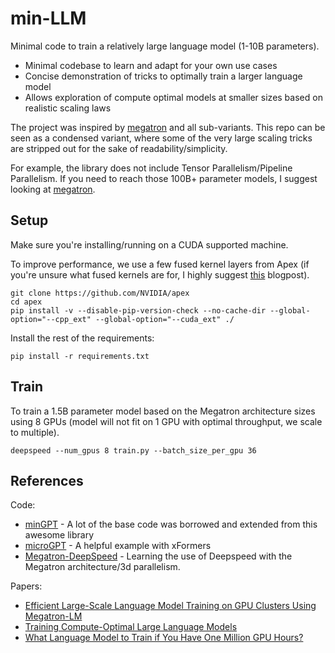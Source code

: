 # min-LLM

Minimal code to train a relatively large language model (1-10B parameters).

* Minimal codebase to learn and adapt for your own use cases
* Concise demonstration of tricks to optimally train a larger language model
* Allows exploration of compute optimal models at smaller sizes based on realistic scaling laws

The project was inspired by [megatron](https://github.com/NVIDIA/Megatron-LM) and all sub-variants. This repo can be seen as a condensed variant, where some of the very large scaling tricks are stripped out for the sake of readability/simplicity.

For example, the library does not include Tensor Parallelism/Pipeline Parallelism. If you need to reach those 100B+ parameter models, I suggest looking at [megatron](https://github.com/NVIDIA/Megatron-LM).

## Setup

Make sure you're installing/running on a CUDA supported machine.

To improve performance, we use a few fused kernel layers from Apex (if you're unsure what fused kernels are for, I highly suggest [this](https://horace.io/brrr_intro.html) blogpost).

```
git clone https://github.com/NVIDIA/apex
cd apex
pip install -v --disable-pip-version-check --no-cache-dir --global-option="--cpp_ext" --global-option="--cuda_ext" ./
```

Install the rest of the requirements:

```
pip install -r requirements.txt
```

## Train

To train a 1.5B parameter model based on the Megatron architecture sizes using 8 GPUs (model will not fit on 1 GPU with optimal throughput, we scale to multiple).

```
deepspeed --num_gpus 8 train.py --batch_size_per_gpu 36
```

## References

Code: 

* [minGPT](https://github.com/karpathy/minGPT) - A lot of the base code was borrowed and extended from this awesome library
* [microGPT](https://github.com/facebookresearch/xformers/blob/main/examples/microGPT.py) - A helpful example with xFormers
* [Megatron-DeepSpeed](https://github.com/microsoft/Megatron-DeepSpeed) - Learning the use of Deepspeed with the Megatron architecture/3d parallelism.

Papers:

* [Efficient Large-Scale Language Model Training on GPU Clusters
Using Megatron-LM](https://cs.stanford.edu/~matei/papers/2021/sc_megatron_lm.pdf)
* [Training Compute-Optimal Large Language Models](https://arxiv.org/pdf/2203.15556.pdf)
* [What Language Model to Train if You Have One Million GPU Hours?](https://openreview.net/pdf?id=rI7BL3fHIZq)
